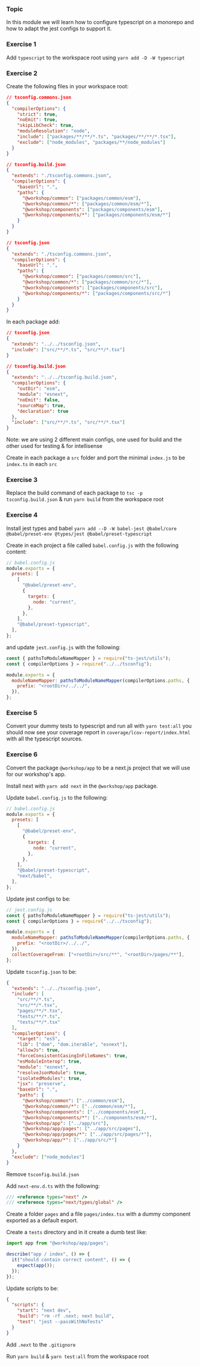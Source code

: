 ### Topic

In this module we will learn how to configure typescript on a monorepo and how to adapt the jest configs to support it.

### Exercise 1

Add `typescript` to the workspace root using `yarn add -D -W typescript`

### Exercise 2

Create the following files in your workspace root:

```json
// tsconfig.commons.json
{
  "compilerOptions": {
    "strict": true,
    "noEmit": true,
    "skipLibCheck": true,
    "moduleResolution": "node",
    "include": ["packages/**/**/*.ts", "packages/**/**/*.tsx"],
    "exclude": ["node_modules", "packages/**/node_modules"]
  }
}
```

```json
// tsconfig.build.json
{
  "extends": "./tsconfig.commons.json",
  "compilerOptions": {
    "baseUrl": ".",
    "paths": {
      "@workshop/common": ["packages/common/esm"],
      "@workshop/common/*": ["packages/common/esm/*"],
      "@workshop/components": ["packages/components/esm"],
      "@workshop/components/*": ["packages/components/esm/*"]
    }
  }
}
```

```json
// tsconfig.json
{
  "extends": "./tsconfig.commons.json",
  "compilerOptions": {
    "baseUrl": ".",
    "paths": {
      "@workshop/common": ["packages/common/src"],
      "@workshop/common/*": ["packages/common/src/*"],
      "@workshop/components": ["packages/components/src"],
      "@workshop/components/*": ["packages/components/src/*"]
    }
  }
}
```

In each package add:

```json
// tsconfig.json
{
  "extends": "../../tsconfig.json",
  "include": ["src/**/*.ts", "src/**/*.tsx"]
}
```

```json
// tsconfig.build.json
{
  "extends": "../../tsconfig.build.json",
  "compilerOptions": {
    "outDir": "esm",
    "module": "esnext",
    "noEmit": false,
    "sourceMap": true,
    "declaration": true
  },
  "include": ["src/**/*.ts", "src/**/*.tsx"]
}
```

Note: we are using 2 different main configs, one used for build and the other used for testing & for intellisense

Create in each package a `src` folder and port the minimal `index.js` to be `index.ts` in each `src`

### Exercise 3

Replace the build command of each package to `tsc -p tsconfig.build.json` & run `yarn build` from the workspace root

### Exercise 4

Install jest types and babel `yarn add --D -W babel-jest @babel/core @babel/preset-env @types/jest @babel/preset-typescript`

Create in each project a file called `babel.config.js` with the following content:

```js
// babel.config.js
module.exports = {
  presets: [
    [
      "@babel/preset-env",
      {
        targets: {
          node: "current",
        },
      },
    ],
    "@babel/preset-typescript",
  ],
};
```

and update `jest.config.js` with the following:

```js
const { pathsToModuleNameMapper } = require("ts-jest/utils");
const { compilerOptions } = require("../../tsconfig");

module.exports = {
  moduleNameMapper: pathsToModuleNameMapper(compilerOptions.paths, {
    prefix: "<rootDir>/../../",
  }),
};
```

### Exercise 5

Convert your dummy tests to typescript and run all with `yarn test:all` you should now see your coverage report in `coverage/lcov-report/index.html` with all the typescript sources.

### Exercise 6

Convert the package `@workshop/app` to be a next.js project that we will use for our workshop's app.

Install next with `yarn add next` in the `@workshop/app` package.

Update `babel.config.js` to the following:

```js
// babel.config.js
module.exports = {
  presets: [
    [
      "@babel/preset-env",
      {
        targets: {
          node: "current",
        },
      },
    ],
    "@babel/preset-typescript",
    "next/babel",
  ],
};
```

Update jest configs to be:

```js
// jest.config.js
const { pathsToModuleNameMapper } = require("ts-jest/utils");
const { compilerOptions } = require("../../tsconfig");

module.exports = {
  moduleNameMapper: pathsToModuleNameMapper(compilerOptions.paths, {
    prefix: "<rootDir>/../../",
  }),
  collectCoverageFrom: ["<rootDir>/src/**", "<rootDir>/pages/**"],
};
```

Update `tsconfig.json` to be:

```json
{
  "extends": "../../tsconfig.json",
  "include": [
    "src/**/*.ts",
    "src/**/*.tsx",
    "pages/**/*.tsx",
    "tests/**/*.ts",
    "tests/**/*.tsx"
  ],
  "compilerOptions": {
    "target": "es5",
    "lib": ["dom", "dom.iterable", "esnext"],
    "allowJs": true,
    "forceConsistentCasingInFileNames": true,
    "esModuleInterop": true,
    "module": "esnext",
    "resolveJsonModule": true,
    "isolatedModules": true,
    "jsx": "preserve",
    "baseUrl": ".",
    "paths": {
      "@workshop/common": ["../common/esm"],
      "@workshop/common/*": ["../common/esm/*"],
      "@workshop/components": ["../components/esm"],
      "@workshop/components/*": ["../components/esm/*"],
      "@workshop/app": ["../app/src"],
      "@workshop/app/pages": ["../app/src/pages"],
      "@workshop/app/pages/*": ["../app/src/pages/*"],
      "@workshop/app/*": ["../app/src/*"]
    }
  },
  "exclude": ["node_modules"]
}
```

Remove `tsconfig.build.json`

Add `next-env.d.ts` with the following:

```ts
/// <reference types="next" />
/// <reference types="next/types/global" />
```

Create a folder `pages` and a file `pages/index.tsx` with a dummy component exported as a default export.

Create a `tests` directory and in it create a dumb test like:

```ts
import app from "@workshop/app/pages";

describe("app / index", () => {
  it("should contain correct content", () => {
    expect(app());
  });
});
```

Update scripts to be:

```json
{
  "scripts": {
    "start": "next dev",
    "build": "rm -rf .next; next build",
    "test": "jest --passWithNoTests"
  }
}
```

Add `.next` to the `.gitignore`

Run `yarn build` & `yarn test:all` from the workspace root
